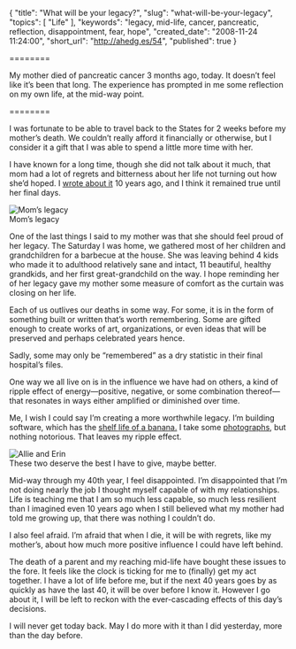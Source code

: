{
  "title": "What will be your legacy?",
  "slug": "what-will-be-your-legacy",
  "topics": [
    "Life"
  ],
  "keywords": "legacy, mid-life, cancer, pancreatic, reflection, disappointment, fear, hope",
  "created_date": "2008-11-24 11:24:00",
  "short_url": "http://ahedg.es/54",
  "published": true
}

========

My mother died of pancreatic cancer 3 months ago, today. It doesn’t feel like it’s been that long. The experience has prompted in me some reflection on my own life, at the mid-way point.

========

I was fortunate to be able to travel back to the States for 2 weeks before my mother’s death. We couldn’t really afford it financially or otherwise, but I consider it a gift that I was able to spend a little more time with her.

I have known for a long time, though she did not talk about it much, that mom had a lot of regrets and bitterness about her life not turning out how she’d hoped. I [wrote about it](/1998/handsindirt.txt) 10 years ago, and I think it remained true until her final days.

<div class="photo-left">
  <p>
    <img src="/blog/assets/img/most-of-us.jpg" alt="Mom’s legacy"><br>
    Mom’s legacy
  </p>
</div>

One of the last things I said to my mother was that she should feel proud of her legacy. The Saturday I was home, we gathered most of her children and grandchildren for a barbecue at the house. She was leaving behind 4 kids who made it to adulthood relatively sane and intact, 11 beautiful, healthy grandkids, and her first great-grandchild on the way. I hope reminding her of her legacy gave my mother some measure of comfort as the curtain was closing on her life.

Each of us outlives our deaths in some way. For some, it is in the form of something built or written that’s worth remembering. Some are gifted enough to create works of art, organizations, or even ideas that will be preserved and perhaps celebrated years hence.

Sadly, some may only be “remembered” as a dry statistic in their final hospital’s files.

One way we all live on is in the influence we have had on others, a kind of ripple effect of energy—positive, negative, or some combination thereof—that resonates in ways either amplified or diminished over time.

Me, I wish I could say I’m creating a more worthwhile legacy. I’m building software, which has the [shelf life of a banana.](https://www.quotedb.com/quotes/3862) I take some [photographs](https://www.zooomr.com/photos/newfangledtelegraph/), but nothing notorious. That leaves my ripple effect.

<div class="photo-left">
  <p>
    <img src="/blog/assets/img/a-n-e.jpg" alt="Allie and Erin"><br>
    These two deserve the best I have to give, maybe better.
  </p>
</div>

Mid-way through my 40th year, I feel disappointed. I’m disappointed that I’m not doing nearly the job I thought myself capable of with my relationships. Life is teaching me that I am so much less capable, so much less resilient than I imagined even 10 years ago when I still believed what my mother had told me growing up, that there was nothing I couldn’t do.

I also feel afraid. I’m afraid that when I die, it will be with regrets, like my mother’s, about how much more positive influence I could have left behind.

The death of a parent and my reaching mid-life have bought these issues to the fore. It feels like the clock is ticking for me to (finally) get my act together. I have a lot of life before me, but if the next 40 years goes by as quickly as have the last 40, it will be over before I know it. However I go about it, I will be left to reckon with the ever-cascading effects of this day’s decisions.

I will never get today back. May I do more with it than I did yesterday, more than the day before.
